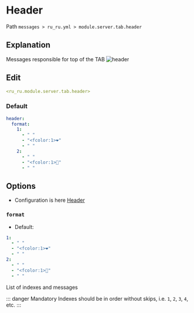 # Header
Path `messages > ru_ru.yml > module.server.tab.header`

## Explanation
Messages responsible for top of the TAB
![header](/header.png)

## Edit
```yaml
<ru_ru.module.server.tab.header>
```

### Default
```yaml
header:
  format:
    1:
      - " "
      - "<fcolor:1>❤"
      - " "
    2:
      - " "
      - "<fcolor:1>👾"
      - " "
```

## Options

- Configuration is here [Header](/en/config/module/server/tab/header/)

### `format`
- Default:
```yaml
1:
  - " "
  - "<fcolor:1>❤"
  - " "
2:
  - " "
  - "<fcolor:1>👾"
  - " "
```

List of indexes and messages

::: danger Mandatory
Indexes should be in order without skips, i.e. `1`, `2`, `3`, `4`, etc.
:::

